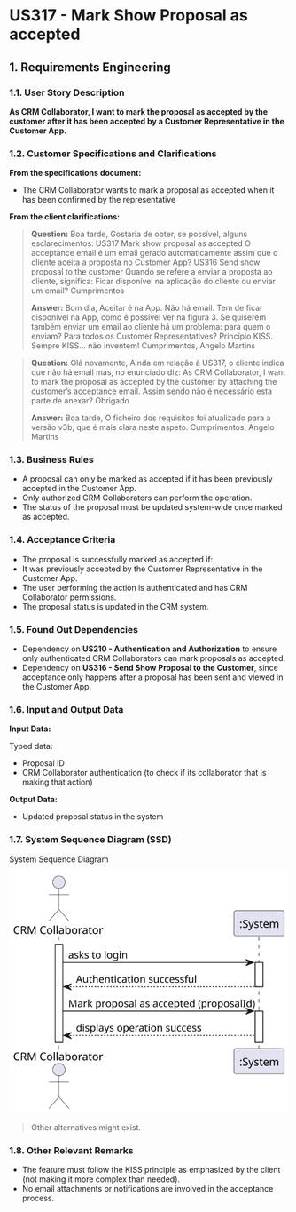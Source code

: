 # US317 - Mark Show Proposal as accepted

## 1. Requirements Engineering

### 1.1. User Story Description

**As CRM Collaborator, I want to mark the proposal as accepted by the customer after it has been accepted by a Customer Representative in the Customer App.**

### 1.2. Customer Specifications and Clarifications

**From the specifications document:**

- The CRM Collaborator wants to mark a proposal as accepted when it has been confirmed by the representative

**From the client clarifications:**

> **Question:**
Boa tarde,
Gostaria de obter, se possível, alguns esclarecimentos:
 US317 Mark show proposal as accepted
O acceptance email é um email gerado automaticamente assim que o cliente aceita a proposta no Customer App?
 US316 Send show proposal to the customer
Quando se refere a enviar a proposta ao cliente, significa: Ficar disponível na aplicação do cliente ou enviar um email?
Cumprimentos
>
>**Answer:**
Bom dia,
Aceitar é na App. Não há email. 
Tem de ficar disponível na App, como é possível ver na figura 3. Se quiserem também enviar um email ao cliente há um problema: para quem o enviam? Para todos os Customer Representatives?
Princípio KISS. Sempre KISS... não inventem!
Cumprimentos,
Angelo Martins

> **Question:**
Olá novamente,
Ainda em relação à US317, o cliente indica que não há email mas, no enunciado diz:
As CRM Collaborator, I want to mark the proposal as accepted by the customer by attaching the customer’s acceptance email.
Assim sendo não é necessário esta parte de anexar?
Obrigado
>
>**Answer:**
Boa tarde,
O ficheiro dos requisitos foi atualizado para a versão v3b, que é mais clara neste aspeto.
Cumprimentos,
Angelo Martins


### 1.3. Business Rules

- A proposal can only be marked as accepted if it has been previously accepted in the Customer App.
- Only authorized CRM Collaborators can perform the operation.
- The status of the proposal must be updated system-wide once marked as accepted.

### 1.4. Acceptance Criteria

- The proposal is successfully marked as accepted if:
 - It was previously accepted by the Customer Representative in the Customer App.
 - The user performing the action is authenticated and has CRM Collaborator permissions.
 - The proposal status is updated in the CRM system.


### 1.5. Found Out Dependencies

- Dependency on **US210 - Authentication and Authorization** to ensure only authenticated CRM Collaborators can mark proposals as accepted.
- Dependency on **US316 - Send Show Proposal to the Customer**, since acceptance only happens after a proposal has been sent and viewed in the Customer App.

### 1.6. Input and Output Data

**Input Data:**

Typed data:
- Proposal ID
- CRM Collaborator authentication (to check if its collaborator that is making that action)

**Output Data:**
- Updated proposal status in the system

### 1.7. System Sequence Diagram (SSD)

System Sequence Diagram

![System Sequence Diagram](svg/us317_SSD.svg)

> Other alternatives might exist.

### 1.8. Other Relevant Remarks

- The feature must follow the KISS principle as emphasized by the client (not making it more complex than needed).
- No email attachments or notifications are involved in the acceptance process.